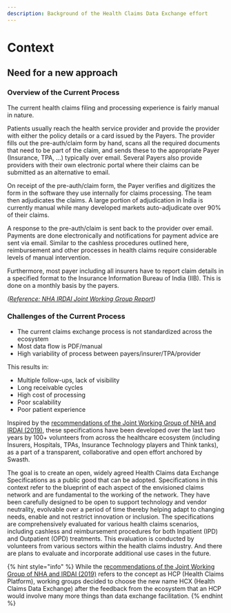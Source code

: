 ```yaml
---
description: Background of the Health Claims Data Exchange effort
---
```


# Context

## Need for a new approach

### Overview of the Current Process

The current health claims filing and processing experience is fairly manual in nature.

Patients usually reach the health service provider and provide the provider with either the policy details or a card issued by the Payers. The provider fills out the pre-auth/claim form by hand, scans all the required documents that need to be part of the claim, and sends these to the appropriate Payer (Insurance, TPA, …) typically over email. Several Payers also provide providers with their own electronic portal where their claims can be submitted as an alternative to email.

On receipt of the pre-auth/claim form, the Payer verifies and digitizes the form in the software they use internally for claims processing. The team then adjudicates the claims. A large portion of adjudication in India is currently manual while many developed markets auto-adjudicate over 90% of their claims.

A response to the pre-auth/claim is sent back to the provider over email. Payments are done electronically and notifications for payment advice are sent via email. Similar to the cashless procedures outlined here, reimbursement and other processes in health claims require considerable levels of manual intervention.

Furthermore, most payer including all insurers have to report claim details in a specified format to the Insurance Information Bureau of India (IIB). This is done on a monthly basis by the payers.

_(_[_Reference: NHA IRDAI Joint Working Group Report_](https://pmjay.gov.in/sites/default/files/2019-09/Sub%20Group%20on%20Common%20IT%20Infrastructure%20Report\_11-09-19.pdf)_)_

### Challenges of the Current Process

* The current claims exchange process is not standardized across the ecosystem
* Most data flow is PDF/manual
* High variability of process between payers/insurer/TPA/provider

This results in:

* Multiple follow-ups, lack of visibility
* Long receivable cycles
* High cost of processing
* Poor scalability
* Poor patient experience

Inspired by the [recommendations of the Joint Working Group of NHA and IRDAI (2019)](https://pmjay.gov.in/sites/default/files/2019-09/Sub%20Group%20on%20Common%20IT%20Infrastructure%20Report\_11-09-19.pdf), these specifications have been developed over the last two years by 100+ volunteers from across the healthcare ecosystem (including Insurers, Hospitals, TPAs, Insurance Technology players and Think tanks), as a part of a transparent, collaborative and open effort anchored by Swasth.

The goal is to create an open, widely agreed Health Claims data Exchange Specifications as a public good that can be adopted. Specifications in this context refer to the blueprint of each aspect of the envisioned claims network and are fundamental to the working of the network. They have been carefully designed to be open to support technology and vendor neutrality, evolvable over a period of time thereby helping adapt to changing needs, enable and not restrict innovation or inclusion. The specifications are comprehensively evaluated for various health claims scenarios, including cashless and reimbursement procedures for both Inpatient (IPD) and Outpatient (OPD) treatments. This evaluation is conducted by volunteers from various sectors within the health claims industry. And there are plans to evaluate and incorporate additional use cases in the future.

{% hint style="info" %}
While the [recommendations of the Joint Working Group of NHA and IRDAI (2019)](https://pmjay.gov.in/sites/default/files/2019-09/Sub%20Group%20on%20Common%20IT%20Infrastructure%20Report\_11-09-19.pdf) refers to the concept as HCP (Health Claims Platform), working groups decided to choose the new name HCX (Health Claims Data Exchange) after the feedback from the ecosystem that an HCP would involve many more things than data exchange facilitation.
{% endhint %}
